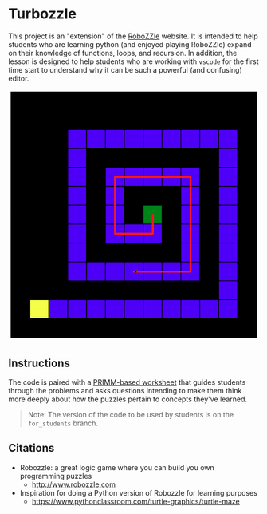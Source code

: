 # Turbozzle

This project is an "extension" of the [RoboZZle](http://www.robozzle.com)
website. It is intended to help students who are learning python (and enjoyed
playing RoboZZle) expand on their knowledge of functions, loops, and recursion.
In addition, the lesson is designed to help students who are working with
`vscode` for the first time start to understand why it can be such a powerful
(and confusing) editor.

![Sample Game](./images/sample_game.png)

## Instructions

The code is paired with a [PRIMM-based worksheet](https://docs.google.com/document/d/1fekLawCFuocIC7UNs41wR1hAvdX_QMzMMIOz599dnUU)
that guides students through the problems and asks questions intending to make
them think more deeply about how the puzzles pertain to concepts they've
learned.

> Note: The version of the code to be used by students is on the `for_students` branch.

## Citations

- Robozzle: a great logic game where you can build you own programming puzzles
    - http://www.robozzle.com
- Inspiration for doing a Python version of Robozzle for learning purposes
    - https://www.pythonclassroom.com/turtle-graphics/turtle-maze
